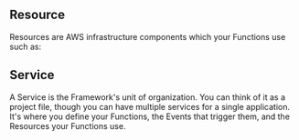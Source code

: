 ## Resource

Resources are AWS infrastructure components which your Functions use such as:

## Service

A Service is the Framework's unit of organization. You can think of it as a project file, though you can have multiple services for a single application. It's where you define your Functions, the Events that trigger them, and the Resources your Functions use.
